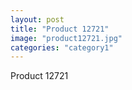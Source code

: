 ```yaml
---
layout: post
title: "Product 12721"
image: "product12721.jpg"
categories: "category1"
---
```

Product 12721
